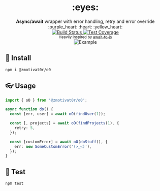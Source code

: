 <h1 align="center">:eyes:</h1>

<div align="center">
  <strong>Async/await</strong> wrapper with error handling, retry and error override :purple_heart: :heart: :yellow_heart:
</div>

<div align="center">
  <a href="https://travis-ci.org/zMotivat0r/oO.svg?branch=master">
    <img src="https://img.shields.io/travis/zMotivat0r/oO/master.svg?style=flat-square"
      alt="Build Status" />
  </a>
  <a href="https://codecov.io/github/zMotivat0r/oO">
    <img src="https://img.shields.io/coveralls/github/zMotivat0r/oO.svg?style=flat-square"
      alt="Test Coverage" />
  </a>
</div>
<div align="center">
  <sub>Heavily inspired by <a href="https://github.com/scopsy/await-to-js">await-to-js</a></sub>
</div>
<div align="center">
  <img src="https://github.com/zMotivat0r/oO/raw/master/img/example4.png" alt="Example" />
</div>

## :rocket: Install

```shell
npm i @zmotivat0r/o0
```

## :eyeglasses: Usage

```typescript
import { oO } from '@zmotivat0r/o0';

async function do() {
  const [err, user] = await oO(findUser(1));

  const [, projects] = await oO(findProjects(1), {
    retry: 5,
  });

  const [customError] = await oO(doStuff(), {
    err: new SomeCustomError('(>_<)'),
  });
}
```

## :hammer: Test

```shell
npm test
```

